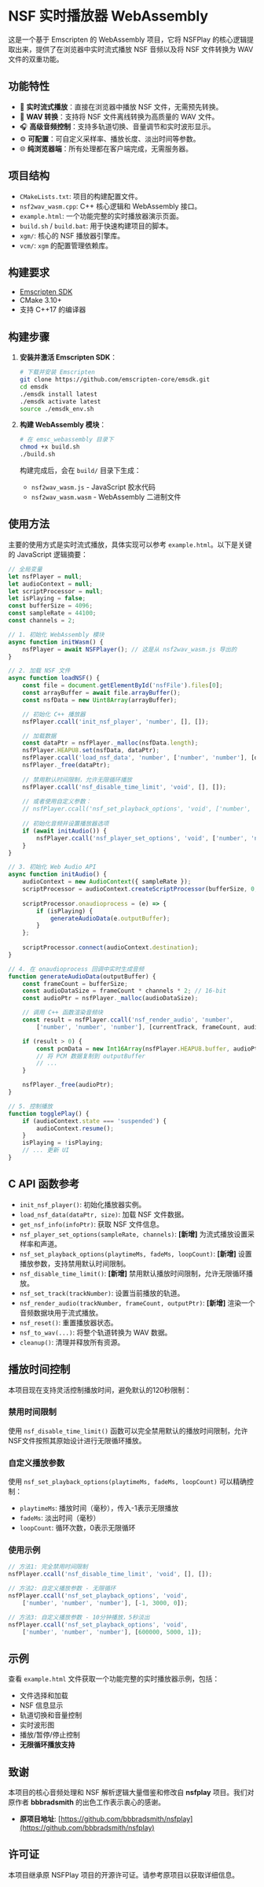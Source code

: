 # NSF 实时播放器 WebAssembly

这是一个基于 Emscripten 的 WebAssembly 项目，它将 NSFPlay 的核心逻辑提取出来，提供了在浏览器中实时流式播放 NSF 音频以及将 NSF 文件转换为 WAV 文件的双重功能。

## 功能特性

- 🎵 **实时流式播放**：直接在浏览器中播放 NSF 文件，无需预先转换。
- 🌊 **WAV 转换**：支持将 NSF 文件离线转换为高质量的 WAV 文件。
- 🎧 **高级音频控制**：支持多轨道切换、音量调节和实时波形显示。
- ⚙️ **可配置**：可自定义采样率、播放长度、淡出时间等参数。
- 🌐 **纯浏览器端**：所有处理都在客户端完成，无需服务器。

## 项目结构


- `CMakeLists.txt`: 项目的构建配置文件。
- `nsf2wav_wasm.cpp`: C++ 核心逻辑和 WebAssembly 接口。
- `example.html`: 一个功能完整的实时播放器演示页面。
- `build.sh` / `build.bat`: 用于快速构建项目的脚本。
- `xgm/`: 核心的 NSF 播放器引擎库。
- `vcm/`: `xgm` 的配置管理依赖库。

## 构建要求

- [Emscripten SDK](https://emscripten.org/docs/getting_started/downloads.html)
- CMake 3.10+
- 支持 C++17 的编译器

## 构建步骤

1.  **安装并激活 Emscripten SDK**：
    ```bash
    # 下载并安装 Emscripten
    git clone https://github.com/emscripten-core/emsdk.git
    cd emsdk
    ./emsdk install latest
    ./emsdk activate latest
    source ./emsdk_env.sh
    ```

2.  **构建 WebAssembly 模块**：
    ```bash
    # 在 emsc_webassembly 目录下
    chmod +x build.sh
    ./build.sh
    ```

    构建完成后，会在 `build/` 目录下生成：
    - `nsf2wav_wasm.js` - JavaScript 胶水代码
    - `nsf2wav_wasm.wasm` - WebAssembly 二进制文件

## 使用方法

主要的使用方式是实时流式播放，具体实现可以参考 `example.html`。以下是关键的 JavaScript 逻辑摘要：

```javascript
// 全局变量
let nsfPlayer = null;
let audioContext = null;
let scriptProcessor = null;
let isPlaying = false;
const bufferSize = 4096;
const sampleRate = 44100;
const channels = 2;

// 1. 初始化 WebAssembly 模块
async function initWasm() {
    nsfPlayer = await NSFPlayer(); // 这是从 nsf2wav_wasm.js 导出的
}

// 2. 加载 NSF 文件
async function loadNSF() {
    const file = document.getElementById('nsfFile').files[0];
    const arrayBuffer = await file.arrayBuffer();
    const nsfData = new Uint8Array(arrayBuffer);

    // 初始化 C++ 播放器
    nsfPlayer.ccall('init_nsf_player', 'number', [], []);

    // 加载数据
    const dataPtr = nsfPlayer._malloc(nsfData.length);
    nsfPlayer.HEAPU8.set(nsfData, dataPtr);
    nsfPlayer.ccall('load_nsf_data', 'number', ['number', 'number'], [dataPtr, nsfData.length]);
    nsfPlayer._free(dataPtr);
    
    // 禁用默认时间限制，允许无限循环播放
    nsfPlayer.ccall('nsf_disable_time_limit', 'void', [], []);
    
    // 或者使用自定义参数：
    // nsfPlayer.ccall('nsf_set_playback_options', 'void', ['number', 'number', 'number'], [-1, 3000, 0]);
    
    // 初始化音频并设置播放器选项
    if (await initAudio()) {
        nsfPlayer.ccall('nsf_player_set_options', 'void', ['number', 'number'], [sampleRate, channels]);
    }
}

// 3. 初始化 Web Audio API
async function initAudio() {
    audioContext = new AudioContext({ sampleRate });
    scriptProcessor = audioContext.createScriptProcessor(bufferSize, 0, channels);
    
    scriptProcessor.onaudioprocess = (e) => {
        if (isPlaying) {
            generateAudioData(e.outputBuffer);
        }
    };
    
    scriptProcessor.connect(audioContext.destination);
}

// 4. 在 onaudioprocess 回调中实时生成音频
function generateAudioData(outputBuffer) {
    const frameCount = bufferSize;
    const audioDataSize = frameCount * channels * 2; // 16-bit
    const audioPtr = nsfPlayer._malloc(audioDataSize);

    // 调用 C++ 函数渲染音频块
    const result = nsfPlayer.ccall('nsf_render_audio', 'number',
        ['number', 'number', 'number'], [currentTrack, frameCount, audioPtr]);

    if (result > 0) {
        const pcmData = new Int16Array(nsfPlayer.HEAPU8.buffer, audioPtr, frameCount * channels);
        // 将 PCM 数据复制到 outputBuffer
        // ...
    }

    nsfPlayer._free(audioPtr);
}

// 5. 控制播放
function togglePlay() {
    if (audioContext.state === 'suspended') {
        audioContext.resume();
    }
    isPlaying = !isPlaying;
    // ... 更新 UI
}
```

## C API 函数参考

- `init_nsf_player()`: 初始化播放器实例。
- `load_nsf_data(dataPtr, size)`: 加载 NSF 文件数据。
- `get_nsf_info(infoPtr)`: 获取 NSF 文件信息。
- `nsf_player_set_options(sampleRate, channels)`: **[新增]** 为流式播放设置采样率和声道。
- `nsf_set_playback_options(playtimeMs, fadeMs, loopCount)`: **[新增]** 设置播放参数，支持禁用默认时间限制。
- `nsf_disable_time_limit()`: **[新增]** 禁用默认播放时间限制，允许无限循环播放。
- `nsf_set_track(trackNumber)`: 设置当前播放的轨道。
- `nsf_render_audio(trackNumber, frameCount, outputPtr)`: **[新增]** 渲染一个音频数据块用于流式播放。
- `nsf_reset()`: 重置播放器状态。
- `nsf_to_wav(...)`: 将整个轨道转换为 WAV 数据。
- `cleanup()`: 清理并释放所有资源。

## 播放时间控制

本项目现在支持灵活控制播放时间，避免默认的120秒限制：

### 禁用时间限制
使用 `nsf_disable_time_limit()` 函数可以完全禁用默认的播放时间限制，允许NSF文件按照其原始设计进行无限循环播放。

### 自定义播放参数
使用 `nsf_set_playback_options(playtimeMs, fadeMs, loopCount)` 可以精确控制：
- `playtimeMs`: 播放时间（毫秒），传入-1表示无限播放
- `fadeMs`: 淡出时间（毫秒）
- `loopCount`: 循环次数，0表示无限循环

### 使用示例

```javascript
// 方法1: 完全禁用时间限制
nsfPlayer.ccall('nsf_disable_time_limit', 'void', [], []);

// 方法2: 自定义播放参数 - 无限循环
nsfPlayer.ccall('nsf_set_playback_options', 'void', 
    ['number', 'number', 'number'], [-1, 3000, 0]);

// 方法3: 自定义播放参数 - 10分钟播放，5秒淡出
nsfPlayer.ccall('nsf_set_playback_options', 'void', 
    ['number', 'number', 'number'], [600000, 5000, 1]);
```

## 示例

查看 `example.html` 文件获取一个功能完整的实时播放器示例，包括：
- 文件选择和加载
- NSF 信息显示
- 轨道切换和音量控制
- 实时波形图
- 播放/暂停/停止控制
- **无限循环播放支持**

## 致谢

本项目的核心音频处理和 NSF 解析逻辑大量借鉴和修改自 **nsfplay** 项目。我们对原作者 **bbbradsmith** 的出色工作表示衷心的感谢。

- **原项目地址**: [https://github.com/bbbradsmith/nsfplay](https://github.com/bbbradsmith/nsfplay)

## 许可证

本项目继承原 NSFPlay 项目的开源许可证。请参考原项目以获取详细信息。
